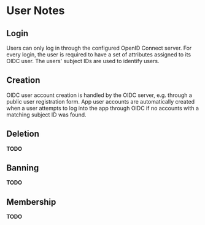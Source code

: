 # User Notes

## Login
Users can only log in through the configured OpenID Connect server. For every login, the user is required to have a set of attributes assigned to its OIDC user. The users' subject IDs are used to identify users.

## Creation
OIDC user account creation is handled by the OIDC server, e.g. through a public user registration form. App user accounts are automatically created when a user attempts to log into the app through OIDC if no accounts with a matching subject ID was found.

## Deletion
**TODO**

## Banning
**TODO**

## Membership
**TODO**
